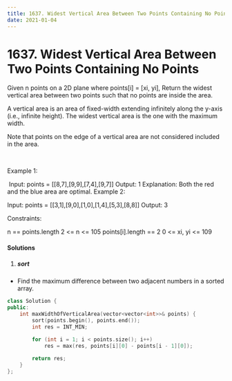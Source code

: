 ```yaml
---
title: 1637. Widest Vertical Area Between Two Points Containing No Points
date: 2021-01-04
---
```

# 1637. Widest Vertical Area Between Two Points Containing No Points
Given n points on a 2D plane where points[i] = [xi, yi], Return the widest vertical area between two points such that no points are inside the area.

A vertical area is an area of fixed-width extending infinitely along the y-axis (i.e., infinite height). The widest vertical area is the one with the maximum width.

Note that points on the edge of a vertical area are not considered included in the area.

 

Example 1:

​
Input: points = [[8,7],[9,9],[7,4],[9,7]]
Output: 1
Explanation: Both the red and the blue area are optimal.
Example 2:

Input: points = [[3,1],[9,0],[1,0],[1,4],[5,3],[8,8]]
Output: 3
 

Constraints:

n == points.length
2 <= n <= 105
points[i].length == 2
0 <= xi, yi <= 109


#### Solutions

1. ##### sort

- Find the maximum difference between two adjacent numbers in a sorted array.

```cpp
class Solution {
public:
    int maxWidthOfVerticalArea(vector<vector<int>>& points) {
        sort(points.begin(), points.end());
        int res = INT_MIN;
        
        for (int i = 1; i < points.size(); i++)
            res = max(res, points[i][0] - points[i - 1][0]);

        return res;
    }
};
```